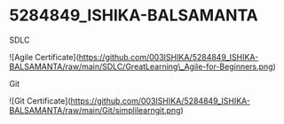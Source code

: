 # 5284849\_ISHIKA-BALSAMANTA

SDLC

!\[Agile Certificate](https://github.com/003ISHIKA/5284849_ISHIKA-BALSAMANTA/raw/main/SDLC/GreatLearning\_Agile-for-Beginners.png)

Git 

!\[Git Certificate](https://github.com/003ISHIKA/5284849_ISHIKA-BALSAMANTA/raw/main/Git/simplilearngit.png)







